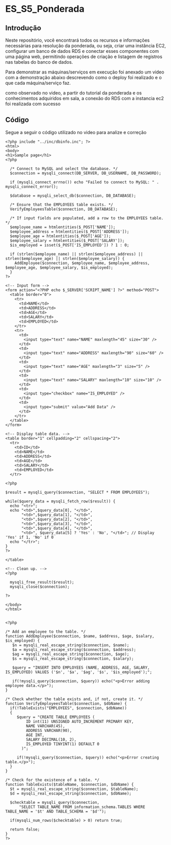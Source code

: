 # ES_S5_Ponderada
## Introdução

Neste repositório, você encontrará todos os recursos e informações necessárias para resolução da ponderada, ou seja, criar uma instância EC2, configurar um banco de dados RDS e conectar esses componentes com uma página web, permitindo operações de criação e listagem de registros nas tabelas do banco de dados.

Para demonstrar as máquinas/serviços em execução foi anexado um video com a demonstração abaixo descrevendo como o deploy foi realizado e o que cada máquina/serviço faz.

como observado no video, a partir do tutorial da ponderada e os conhecimentos adquiridos em sala, a conexão do RDS com a instancia ec2 foi realizada com sucesso

## Código

Segue a seguir o código utilizado no video para analize e correção


````
<?php include "../inc/dbinfo.inc"; ?>
<html>
<body>
<h1>Sample page</h1>
<?php

  /* Connect to MySQL and select the database. */
  $connection = mysqli_connect(DB_SERVER, DB_USERNAME, DB_PASSWORD);

  if (mysqli_connect_errno()) echo "Failed to connect to MySQL: " . mysqli_connect_error();

  $database = mysqli_select_db($connection, DB_DATABASE);

  /* Ensure that the EMPLOYEES table exists. */
  VerifyEmployeesTable($connection, DB_DATABASE);

  /* If input fields are populated, add a row to the EMPLOYEES table. */
  $employee_name = htmlentities($_POST['NAME']);
  $employee_address = htmlentities($_POST['ADDRESS']);
  $employee_age = htmlentities($_POST['AGE']);
  $employee_salary = htmlentities($_POST['SALARY']);
  $is_employed = isset($_POST['IS_EMPLOYED']) ? 1 : 0;

  if (strlen($employee_name) || strlen($employee_address) || strlen($employee_age) || strlen($employee_salary)) {
    AddEmployee($connection, $employee_name, $employee_address, $employee_age, $employee_salary, $is_employed);
  }
?>

<!-- Input form -->
<form action="<?PHP echo $_SERVER['SCRIPT_NAME'] ?>" method="POST">
  <table border="0">
    <tr>
      <td>NAME</td>
      <td>ADDRESS</td>
      <td>AGE</td>
      <td>SALARY</td>
      <td>EMPLOYED</td>
    </tr>
    <tr>
      <td>
        <input type="text" name="NAME" maxlength="45" size="30" />
      </td>
      <td>
        <input type="text" name="ADDRESS" maxlength="90" size="60" />
      </td>
      <td>
        <input type="text" name="AGE" maxlength="3" size="5" />
      </td>
      <td>
        <input type="text" name="SALARY" maxlength="10" size="10" />
      </td>
      <td>
        <input type="checkbox" name="IS_EMPLOYED" />
      </td>
      <td>
        <input type="submit" value="Add Data" />
      </td>
    </tr>
  </table>
</form>

<!-- Display table data. -->
<table border="1" cellpadding="2" cellspacing="2">
  <tr>
    <td>ID</td>
    <td>NAME</td>
    <td>ADDRESS</td>
    <td>AGE</td>
    <td>SALARY</td>
    <td>EMPLOYED</td>
  </tr>

<?php

$result = mysqli_query($connection, "SELECT * FROM EMPLOYEES");

while($query_data = mysqli_fetch_row($result)) {
  echo "<tr>";
  echo "<td>",$query_data[0], "</td>",
       "<td>",$query_data[1], "</td>",
       "<td>",$query_data[2], "</td>",
       "<td>",$query_data[3], "</td>",
       "<td>",$query_data[4], "</td>",
       "<td>", $query_data[5] ? 'Yes' : 'No', "</td>"; // Display 'Yes' if 1, 'No' if 0
  echo "</tr>";
}
?>

</table>

<!-- Clean up. -->
<?php

  mysqli_free_result($result);
  mysqli_close($connection);

?>

</body>
</html>


<?php

/* Add an employee to the table. */
function AddEmployee($connection, $name, $address, $age, $salary, $is_employed) {
   $n = mysqli_real_escape_string($connection, $name);
   $a = mysqli_real_escape_string($connection, $address);
   $ag = mysqli_real_escape_string($connection, $age);
   $s = mysqli_real_escape_string($connection, $salary);

   $query = "INSERT INTO EMPLOYEES (NAME, ADDRESS, AGE, SALARY, IS_EMPLOYED) VALUES ('$n', '$a', '$ag', '$s', '$is_employed');";

   if(!mysqli_query($connection, $query)) echo("<p>Error adding employee data.</p>");
}

/* Check whether the table exists and, if not, create it. */
function VerifyEmployeesTable($connection, $dbName) {
  if(!TableExists("EMPLOYEES", $connection, $dbName))
  {
     $query = "CREATE TABLE EMPLOYEES (
         ID int(11) UNSIGNED AUTO_INCREMENT PRIMARY KEY,
         NAME VARCHAR(45),
         ADDRESS VARCHAR(90),
         AGE INT,
         SALARY DECIMAL(10, 2),
         IS_EMPLOYED TINYINT(1) DEFAULT 0
       )";

     if(!mysqli_query($connection, $query)) echo("<p>Error creating table.</p>");
  }
}

/* Check for the existence of a table. */
function TableExists($tableName, $connection, $dbName) {
  $t = mysqli_real_escape_string($connection, $tableName);
  $d = mysqli_real_escape_string($connection, $dbName);

  $checktable = mysqli_query($connection,
      "SELECT TABLE_NAME FROM information_schema.TABLES WHERE TABLE_NAME = '$t' AND TABLE_SCHEMA = '$d'");

  if(mysqli_num_rows($checktable) > 0) return true;

  return false;
}
?>
````
